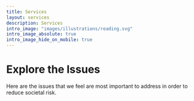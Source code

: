 ```yaml
---
title: Services
layout: services
description: Services
intro_image: "images/illustrations/reading.svg"
intro_image_absolute: true
intro_image_hide_on_mobile: true
---
```


# Explore the Issues 

Here are the issues that we feel are most important to address in order to reduce societal risk. 
